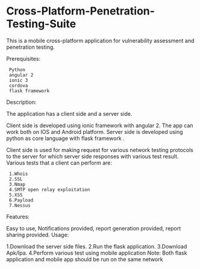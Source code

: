 # Cross-Platform-Penetration-Testing-Suite
This is a mobile cross-platform application for vulnerability assessment and penetration testing.

Prerequisites:
    
     Python
     angular 2
     ionic 3
     cordova
     flask framework
     
Description:

The application has a client side and a server side.

Client side is developed using ionic framework with angular 2. The app can work both on IOS and Android platform. Server side is developed using python as core language with flask framework .

Client side is used for making request for various network testing protocols to the server for which server side responses with various test result.
Various tests that a client can perform are:

     1.Whois
     2.SSL
     3.Nmap
     4.SMTP open relay exploitation
     5.XSS
     6.Payload
     7.Nessus
Features:

Easy to use,
Notifications provided,
report generation provided,
report sharing provided.
Usage:

1.Download the server side files.
2.Run the flask application.
3.Download Apk/Ipa.
4.Perform various test using mobile application
Note: Both flask application and mobile app should be run on the same network
